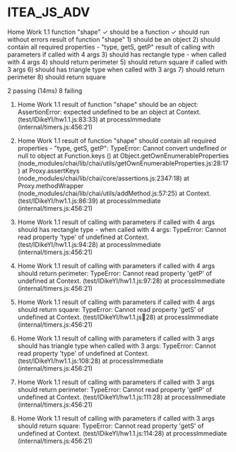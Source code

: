 # ITEA_JS_ADV

Home Work 1.1
    function "shape"
      ✓ should be a function
      ✓ should run without errors
    result of function "shape"
      1) should be an object
      2) should contain all required properties - "type, getS, getP"
    result of calling with parameters
      if called with 4 args
        3) should has rectangle type - when called with 4 args
        4) should return perimeter
        5) should return square
      if called with 3 args
        6) should has triangle type when called with 3 args
        7) should return perimeter
        8) should return square


  2 passing (14ms)
  8 failing

  1) Home Work 1.1
       result of function "shape"
         should be an object:
     AssertionError: expected undefined to be an object
      at Context.<anonymous> (test/IDikeYI/hw1.1.js:83:33)
      at processImmediate (internal/timers.js:456:21)

  2) Home Work 1.1
       result of function "shape"
         should contain all required properties - "type, getS, getP":
     TypeError: Cannot convert undefined or null to object
      at Function.keys (<anonymous>)
      at Object.getOwnEnumerableProperties (node_modules/chai/lib/chai/utils/getOwnEnumerableProperties.js:28:17)
      at Proxy.assertKeys (node_modules/chai/lib/chai/core/assertions.js:2347:18)
      at Proxy.methodWrapper (node_modules/chai/lib/chai/utils/addMethod.js:57:25)
      at Context.<anonymous> (test/IDikeYI/hw1.1.js:86:39)
      at processImmediate (internal/timers.js:456:21)

  3) Home Work 1.1
       result of calling with parameters
         if called with 4 args
           should has rectangle type - when called with 4 args:
     TypeError: Cannot read property 'type' of undefined
      at Context.<anonymous> (test/IDikeYI/hw1.1.js:94:28)
      at processImmediate (internal/timers.js:456:21)

  4) Home Work 1.1
       result of calling with parameters
         if called with 4 args
           should return perimeter:
     TypeError: Cannot read property 'getP' of undefined
      at Context.<anonymous> (test/IDikeYI/hw1.1.js:97:28)
      at processImmediate (internal/timers.js:456:21)

  5) Home Work 1.1
       result of calling with parameters
         if called with 4 args
           should return square:
     TypeError: Cannot read property 'getS' of undefined
      at Context.<anonymous> (test/IDikeYI/hw1.1.js:100:28)
      at processImmediate (internal/timers.js:456:21)

  6) Home Work 1.1
       result of calling with parameters
         if called with 3 args
           should has triangle type when called with 3 args:
     TypeError: Cannot read property 'type' of undefined
      at Context.<anonymous> (test/IDikeYI/hw1.1.js:108:28)
      at processImmediate (internal/timers.js:456:21)

  7) Home Work 1.1
       result of calling with parameters
         if called with 3 args
           should return perimeter:
     TypeError: Cannot read property 'getP' of undefined
      at Context.<anonymous> (test/IDikeYI/hw1.1.js:111:28)
      at processImmediate (internal/timers.js:456:21)

  8) Home Work 1.1
       result of calling with parameters
         if called with 3 args
           should return square:
     TypeError: Cannot read property 'getS' of undefined
      at Context.<anonymous> (test/IDikeYI/hw1.1.js:114:28)
      at processImmediate (internal/timers.js:456:21)
